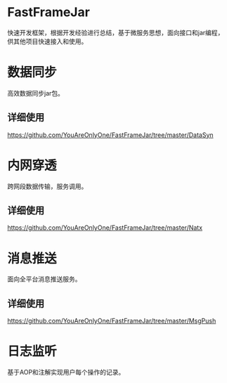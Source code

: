 # FastFrameJar
快速开发框架，根据开发经验进行总结，基于微服务思想，面向接口和jar编程，供其他项目快速接入和使用。

# 数据同步
高效数据同步jar包。
## 详细使用
https://github.com/YouAreOnlyOne/FastFrameJar/tree/master/DataSyn

# 内网穿透
跨网段数据传输，服务调用。
## 详细使用
https://github.com/YouAreOnlyOne/FastFrameJar/tree/master/Natx

# 消息推送
面向全平台消息推送服务。
## 详细使用
https://github.com/YouAreOnlyOne/FastFrameJar/tree/master/MsgPush
# 日志监听
基于AOP和注解实现用户每个操作的记录。
